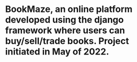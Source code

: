 # BookMaze, an online platform developed using the django framework where users can buy/sell/trade books. Project initiated in May of 2022.
